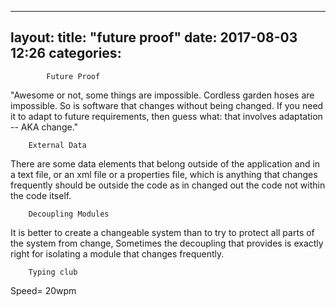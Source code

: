 
---
layout: 
title:  "future proof"
date:   2017-08-03 12:26
categories: 
---			



			Future Proof

"Awesome or not, some things are impossible. Cordless garden hoses are impossible. So is software that changes without being changed. If you need it to adapt to future requirements, then guess what: that involves adaptation -- AKA change."

		External Data
There are some data elements that belong outside of the application and in a text file, or an xml file or a properties file, which is anything that changes frequently should be outside the code as in changed out the code not within the code itself.

		Decoupling Modules

It is better to create a changeable system than to try to protect all parts of the system from change, Sometimes the decoupling that provides is exactly right for isolating a module that changes frequently. 

		Typing club 

Speed= 20wpm

